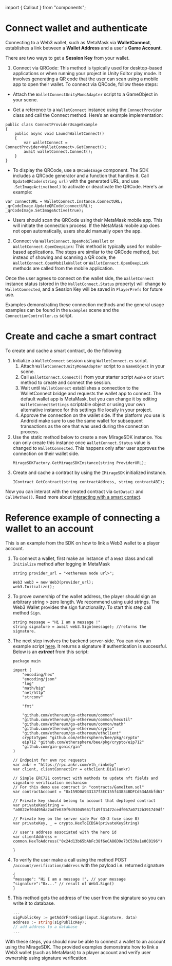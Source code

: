 import { Callout } from "components";

# Connect wallet and authenticate

Connecting to a Web3 wallet, such as MetaMask via **WalletConnect**, establishes a link between a **Wallet Address** and a user's **Game Account**.

There are two ways to get a **Session Key** from your wallet. 

1. Connect via QRCode: This method is typically used for desktop-based applications or when running your project in Unity Editor play mode. It involves generating a QR code that the user can scan using a mobile app to open their wallet. To connect via QRCode, follow these steps: 

* Attach the `WalletConnectUnityMonoAdapter` script to a GameObject in your scene.

* Get a reference to a `WalletConnect` instance using the `ConnectProvider` class and call the Connect method. Here’s an example implementation:

```
public class ConnectProviderUsageExample
{  
	public async void LaunchWalletConnect()  
	{    
		var walletConnect = ConnectProvider<WalletConnect>.GetConnect();    
		await walletConnect.Connect();  
	}
}
```

* To display the QRCode, use a `QRCodeImage` component. The SDK includes a QRCode generator and a function that handles it. Call `UpdateQRCode(string url)` with the generated URL, and use `.SetImageActive(bool)` to activate or deactivate the QRCode. Here's an example:

```
var connectURL = WalletConnect.Instance.ConnectURL;
_qrCodeImage.UpdateQRCode(connectURL);
_qrCodeImage.SetImageActive(true);

```

* Users should scan the QRCode using their MetaMask mobile app. This will initiate the connection process. If the MetaMask mobile app does not open automatically, users should manually open the app.

2. Connect via `WalletConnect.OpenMobileWallet` or `WalletConnect.OpenDeepLink`: This method is typically used for mobile-based applications. The steps are similar to the QRCode method, but instead of showing and scanning a QR code, the `WalletConnect.OpenMobileWallet` or `WalletConnect.OpenDeepLink` methods are called from the mobile application.

Once the user agrees to connect on the wallet side, the `WalletConnect` instance status (stored in the `WalletConnect.Status` property) will change to `WalletConnected`, and a Session Key will be saved in `PlayerPrefs` for future use.

Examples demonstrating these connection methods and the general usage examples can be found in the `Examples` scene and the `ConnectionController.cs` script.


# Create and cache a smart contract

To create and cache a smart contract, do the following:

1. Initialize a `WalletConnect` session using `WalletConnect.cs` script. 
	1. Attach `WalletConnectUnityMonoAdapter` script to a `GameObject` in your scene.
	2. Call `WalletConnect.Connect()` from your starter script `Awake` or `Start` method to create and connect the session.
	3. Wait until `WalletConnect` establishes a connection to the WalletConnect bridge and requests the wallet app to connect. The default wallet app is MetaMask, but you can change it by editing `WalletConnectSettings` scriptable object or using your own alternative instance for this settings file locally in your project.
	4. Approve the connection on the wallet side. If the platform you use is Android make sure to use the same wallet for subsequent transactions as the one that was used during the connection process.
2. Use the static method below to create a new MirageSDK instance. You can only create this instance once `WalletConnect.Status` value is changed to `WalletConnected`. This happens only after user approves the connection on their wallet side.
   ```
   MirageSDKFactory.GetMirageSDKInstance(string ProviderURL);
   ```
3. Create and cache a contract by using the `IMirageSDK` initialized instance.  
   ```
   IContract GetContract(string contractAddress, string contractABI);
   ```

Now you can interact with the created contract via `GetData()` and `CallMethod()`. Read more about [interacting with a smart contact](/gaming/unity-sdk/interacting-with-blockchain/interacting-with-smart-contract/). 

# Reference example of connecting a wallet to an account

This is an example from the SDK on how to link a Web3 wallet to a player account.

1. To connect a wallet, first make an instance of a `Web3` class and call `Initialize` method after logging in MetaMask

    ```
    string provider_url = "<ethereum node url>";
            
    Web3 web3 = new Web3(provider_url);
    web3.Initialize();
    ```

2. To prove ownership of the wallet address, the player should sign an arbitrary string > zero length. We recommend using uuid strings. The Web3 Wallet provides the sign functionality. To start this step call method `Sign`.

    ```
    string message = "Hi I am a message !"
    string signature = await web3.Sign(message); //returns the signature.
    ```

3. The next step involves the backend server-side. You can view an example script [here](https://github.com/mirage-xyz/mirage-serverside-demo/blob/main/backends/signing-go/main.go). It returns a signature if authentication is successful. Below is an ***extract*** from this script:

    ```
    package main

    import (
        "encoding/hex"
        "encoding/json"
        "log"
        "math/big"
        "net/http"
        "strconv"

        "fmt"

        "github.com/ethereum/go-ethereum/common"
        "github.com/ethereum/go-ethereum/common/hexutil"
        "github.com/ethereum/go-ethereum/common/math"
        "github.com/ethereum/go-ethereum/crypto"
        "github.com/ethereum/go-ethereum/ethclient"
        cryptoTyped "github.com/ethersphere/bee/pkg/crypto"
        eip712 "github.com/ethersphere/bee/pkg/crypto/eip712"
        "github.com/gin-gonic/gin"
    )

    // Endpoint for evm rpc requests
    var ankr = "https://rpc.ankr.com/eth_rinkeby"
    var client, clientConnectErr = ethclient.Dial(ankr)

    // Simple ERC721 contract with methods to update nft fields and signature verification mechanism
    // For this demo use contract in "contracts/GameItem.sol"
    var contractAccount = "0x159D0A933137f3EC155f43834BDFCd534A8bfd61"

    // Private key should belong to account that deployed contract
    var privateKeyString = "a0022ef0d495da2ad7e639f9d93045661f149f31472cedf067a0712b391749df"

    // Private key on the server side For GD-3 (use case 8)
    var privateKey, _ = crypto.HexToECDSA(privateKeyString)

    // user's address associated with the hero id
    var clientAddress = common.HexToAddress("0x24d13b65bAbFc38f6eCA86D9e73C539a1e0C0196")

    }
    ```

4. To verify the user make a call using the method POST `/account/verification/address` with the payload i.e. returned signature

    ```
    {
    "message": "Hi I am a message !", // your message
    "signature":"0x..." // result of Web3.Sign()
    }
    ```

5. This method gets the address of the user from the signature so you can write it to database.

    ```go
    ...
    sigPublicKey := getAddrFromSign(input.Signature, data)
    address := string(sigPublicKey);
    // add address to a database
    ...
    ```
	
With these steps, you should now be able to connect a wallet to an account using the MirageSDK. The provided examples demonstrate how to link a Web3 wallet (such as MetaMask) to a player account and verify user ownership using signature verification.
